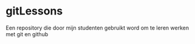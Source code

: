 # gitLessons
Een repository die door mijn studenten gebruikt word om te leren werken met git en github
